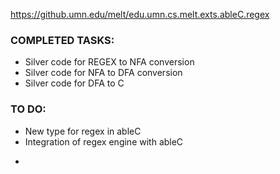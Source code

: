 https://github.umn.edu/melt/edu.umn.cs.melt.exts.ableC.regex

### COMPLETED TASKS:
* Silver code for REGEX to NFA conversion
* Silver code for NFA to DFA conversion
* Silver code for DFA to C

### TO DO:

* New type for regex in ableC
* Integration of regex engine with ableC

-

